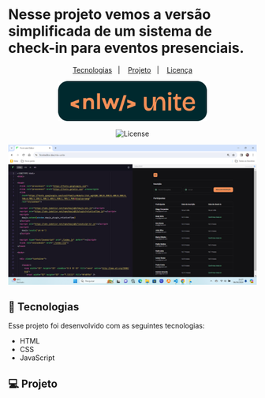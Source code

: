 

<h1> Nesse projeto vemos a versão simplificada de um sistema de check-in para eventos presenciais.</h1>
<p align="center">
  <a href="#-tecnologias">Tecnologias</a>&nbsp;&nbsp;&nbsp;|&nbsp;&nbsp;&nbsp;
  <a href="#-projeto">Projeto</a>&nbsp;&nbsp;&nbsp;|&nbsp;&nbsp;&nbsp;
  <a href="#memo-licença">Licença</a>
</p>

<p align="center">
  <img alt="Preview do projeto desenvolvido." src="./assets/logo.png" width="60%">
</p>

<p align="center">
  <img alt="License" src="https://img.shields.io/static/v1?label=license&message=MIT&color=F48F56&labelColor=00292E">
</p>

<p align="center">
  <img alt="Logo NLW Expert - Rocketseat" src="./assets/Captura de Tela (9).png" />
</p>


## 🚀 Tecnologias



Esse projeto foi desenvolvido com as seguintes tecnologias:


- HTML
- CSS
- JavaScript

##  💻 Projeto




 
